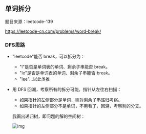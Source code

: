 ## 单词拆分

题目来源：leetcode-139

https://leetcode-cn.com/problems/word-break/

### DFS思路

* "leetcode"能否 break，可以拆分为：

  * "l"是否是单词表的单词、剩余子串能否 break。
  * "le"是否是单词表的单词、剩余子串能否 break。
  * "lee"...以此类推

* 用 DFS 回溯，考察所有的拆分可能，指针从左往右扫描：

  * 如果指针的左侧部分是单词，则对剩余子串递归考察。
  * 如果指针的左侧部分不是单词，不用看了，回溯，考察别的分支。

  我画出递归树，即问题的解的空间树：

  ![img](https://gitee.com/huowolf/pic-md/raw/master/78fd09b2deabeae972809c2795ddb8be96720b8e62377cf01b7f70e7fb3dbf8c-image.png)

